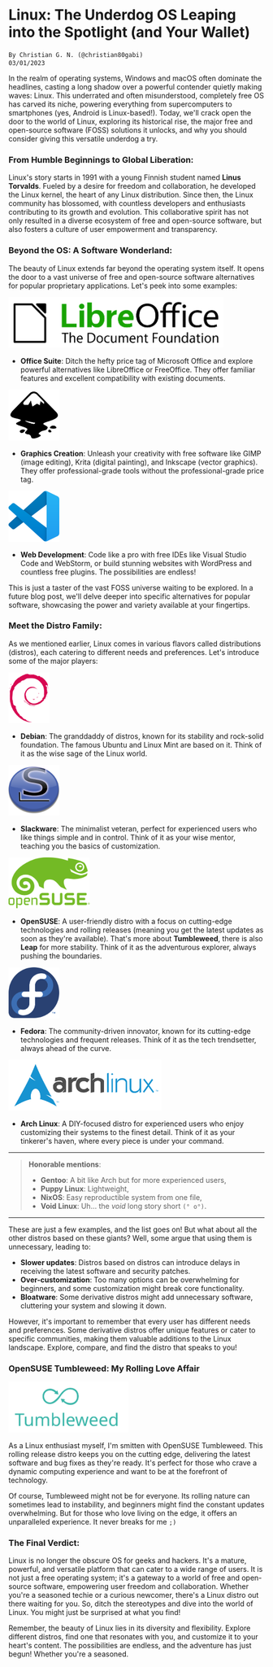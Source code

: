 # Linux: The Underdog OS Leaping into the Spotlight (and Your Wallet)

    By Christian G. N. (@christian80gabi)
    03/01/2023

In the realm of operating systems, Windows and macOS often dominate the headlines, casting a long shadow over a powerful contender quietly making waves: Linux. This underrated and often misunderstood, completely free OS has carved its niche, powering everything from supercomputers to smartphones (yes, Android is Linux-based!). Today, we'll crack open the door to the world of Linux, exploring its historical rise, the major free and open-source software (FOSS) solutions it unlocks, and why you should consider giving this versatile underdog a try.

### From Humble Beginnings to Global Liberation:

Linux's story starts in 1991 with a young Finnish student named **Linus Torvalds**. Fueled by a desire for freedom and collaboration, he developed the Linux kernel, the heart of any Linux distribution. Since then, the Linux community has blossomed, with countless developers and enthusiasts contributing to its growth and evolution. This collaborative spirit has not only resulted in a diverse ecosystem of free and open-source software, but also fosters a culture of user empowerment and transparency.

### Beyond the OS: A Software Wonderland:

The beauty of Linux extends far beyond the operating system itself. It opens the door to a vast universe of free and open-source software alternatives for popular proprietary applications. Let's peek into some examples:

![LibreOffice_Logo](./resources/svg/LibreOffice_Logo.svg "LibreOffice logo")
* **Office Suite**: Ditch the hefty price tag of Microsoft Office and explore powerful alternatives like LibreOffice or FreeOffice. They offer familiar features and excellent compatibility with existing documents.

![Inkscape_Logo](./resources/svg/Inkscape_Logo.svg "Inkscape logo")
* **Graphics Creation**: Unleash your creativity with free software like GIMP (image editing), Krita (digital painting), and Inkscape (vector graphics). They offer professional-grade tools without the professional-grade price tag.

![Visual_Studio_Code_Logo](./resources/svg/Visual_Studio_Code_Logo.svg "Visual Studio Code logo")
* **Web Development**: Code like a pro with free IDEs like Visual Studio Code and WebStorm, or build stunning websites with WordPress and countless free plugins. The possibilities are endless!

This is just a taster of the vast FOSS universe waiting to be explored. In a future blog post, we'll delve deeper into specific alternatives for popular software, showcasing the power and variety available at your fingertips.

### Meet the Distro Family:

As we mentioned earlier, Linux comes in various flavors called distributions (distros), each catering to different needs and preferences. Let's introduce some of the major players:

![Debian_Logo](./resources/svg/Debian_Logo.svg "Debian logo")
* **Debian**: The granddaddy of distros, known for its stability and rock-solid foundation. The famous Ubuntu and Linux Mint are based on it. Think of it as the wise sage of the Linux world.

![Slackware_Logo](./resources/svg/Slackware_logo.svg "Slackware logo")
* **Slackware**: The minimalist veteran, perfect for experienced users who like things simple and in control. Think of it as your wise mentor, teaching you the basics of customization.

![OpenSUSE_Logo](./resources/svg/OpenSUSE_Logo.svg "OpenSUSE logo")
* **OpenSUSE**: A user-friendly distro with a focus on cutting-edge technologies and rolling releases (meaning you get the latest updates as soon as they're available). That's more about **Tumbleweed**, there is also **Leap** for more stability. Think of it as the adventurous explorer, always pushing the boundaries.

![Fedora_Logo](./resources/svg/Fedora_logo.svg "Fedora logo")
* **Fedora**: The community-driven innovator, known for its cutting-edge technologies and frequent releases. Think of it as the tech trendsetter, always ahead of the curve.

![Arch_Linux_Logo](./resources/svg/Archlinux_Logo_Dark.svg "Arch Linux logo")
* **Arch Linux**: A DIY-focused distro for experienced users who enjoy customizing their systems to the finest detail. Think of it as your tinkerer's haven, where every piece is under your command.

---

> **Honorable mentions**: 
> * **Gentoo**: A bit like Arch but for more experienced users,
> * **Puppy Linux**: Lightweight, 
> * **NixOS**: Easy reproductible system from one file, 
> * **Void Linux**: Uh... the *void* long story short `(° o°)`.

----

These are just a few examples, and the list goes on! But what about all the other distros based on these giants? Well, some argue that using them is unnecessary, leading to:

* **Slower updates**: Distros based on distros can introduce delays in receiving the latest software and security patches.
* **Over-customization**: Too many options can be overwhelming for beginners, and some customization might break core functionality.
* **Bloatware**: Some derivative distros might add unnecessary software, cluttering your system and slowing it down.

However, it's important to remember that every user has different needs and preferences. Some derivative distros offer unique features or cater to specific communities, making them valuable additions to the Linux landscape. Explore, compare, and find the distro that speaks to you!

### OpenSUSE Tumbleweed: My Rolling Love Affair

![OpenSUSE_Tumbleweed_Logo](./resources/svg/OpenSUSE_Tumbleweed_Green_Logo.svg "OpenSUSE Tumbleweed logo")

As a Linux enthusiast myself, I'm smitten with OpenSUSE Tumbleweed. This rolling release distro keeps you on the cutting edge, delivering the latest software and bug fixes as they're ready. It's perfect for those who crave a dynamic computing experience and want to be at the forefront of technology.

Of course, Tumbleweed might not be for everyone. Its rolling nature can sometimes lead to instability, and beginners might find the constant updates overwhelming. But for those who love living on the edge, it offers an unparalleled experience. It never breaks for me `;)`

### The Final Verdict:

Linux is no longer the obscure OS for geeks and hackers. It's a mature, powerful, and versatile platform that can cater to a wide range of users. It is not just a free operating system; it's a gateway to a world of free and open-source software, empowering user freedom and collaboration. Whether you're a seasoned techie or a curious newcomer, there's a Linux distro out there waiting for you. So, ditch the stereotypes and dive into the world of Linux. You might just be surprised at what you find!

Remember, the beauty of Linux lies in its diversity and flexibility. Explore different distros, find one that resonates with you, and customize it to your heart's content. The possibilities are endless, and the adventure has just begun! Whether you're a seasoned.

<style>
    img { height: 100px; }
</style>